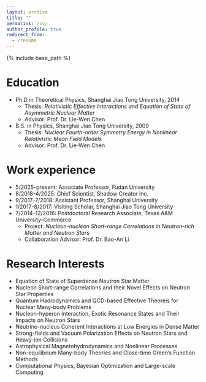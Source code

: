```yaml
---
layout: archive
title: ""
permalink: /cv/
author_profile: true
redirect_from:
  - /resume
---
```


{% include base_path %}

Education
======
* Ph.D in Theoretical Physics, Shanghai Jiao Tong University, 2014
  * Thesis: *Relativistic Effective Interactions and Equation of State of Asymmetric Nuclear Matter*
  * Advisor: Prof. Dr. Lie-Wen Chen
* B.S. in Physics, Shanghai Jiao Tong University, 2009
  * Thesis: *Nuclear Fourth-order Symmetry Energy in Nonlinear Relativistic Mean Field Models*
  * Advisor: Prof. Dr. Lie-Wen Chen

Work experience
======
* 5/2025-present: Associate Professor, Fudan University
* 8/2018-4/2025: Chief Scientist, Shadow Creator Inc.
* 9/2017-7/2018: Assistant Professor, Shanghai University
* 1/2017-8/2017: Visiting Scholar, Shanghai Jiao Tong University
* 7/2014-12/2016: Postdoctoral Research Associate, Texas A&M University-Commerce
  * Project: *Nucleon-nucleon Short-range Correlations in Neutron-rich Matter and Neutron Stars*
  * Collaboration Advisor: Prof. Dr. Bao-An Li


Research Interests
======
* Equation of State of Superdense Neutron Star Matter
* Nucleon Short-range Correlations and their Novel Effects on Neutron Star Properties
* Quantum Hadrodynamics and QCD-based Effective Theoreis for Nuclear Many-body Problems
* Nucleon-hyperon Interaction, Exotic Resonance States and Their Impacts on Neutron Stars
* Neutrino-nucleus Coherent Interactions at Low Energies in Dense Matter
* Strong-fields and Vacuum Polarization Effects on Neutron Stars and Heavy-ion Collisions
* Astrophysical Magnetohydrodynamics and Nonlinear Processes
* Non-equilibrium Many-body Theories and Close-time Green’s Function Methods
* Computational Physics, Bayesian Optimization and Large-scale Computing



